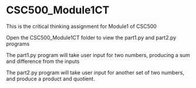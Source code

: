 # CSC500_Module1CT
This is the critical thinking assignment for Module1 of CSC500

Open the CSC500_Module1CT folder to view the part1.py and part2.py programs

The part1.py program will take user input for two numbers, producing a sum and difference from the inputs

The part2.py program will take user input for another set of two numbers, and produce a product and quotient. 



